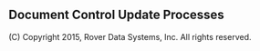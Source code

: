 ## Document Control Update Processes
<PageHeader />


(C) Copyright 2015, Rover Data Systems, Inc.
All rights reserved.
<badge text= "Version 8.10.57 " vertical="middle" />

<PageFooter />
